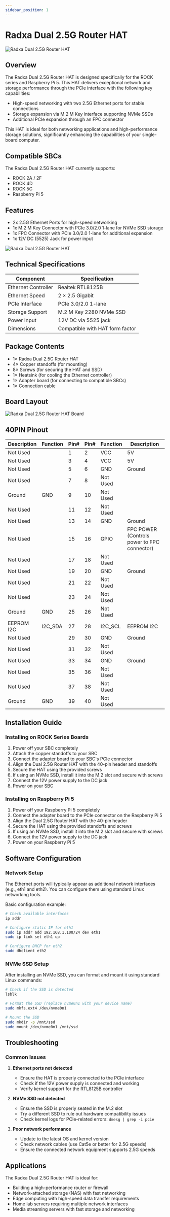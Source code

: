 ```yaml
---
sidebar_position: 1
---
```


# Radxa Dual 2.5G Router HAT

![Radxa Dual 2.5G Router HAT](/img/accessories/dual-2.5-router-hat/dual-2.5-router-hat-01.webp)

## Overview

The Radxa Dual 2.5G Router HAT is designed specifically for the ROCK series and Raspberry Pi 5. This HAT delivers exceptional network and storage performance through the PCIe interface with the following key capabilities:

- High-speed networking with two 2.5G Ethernet ports for stable connections
- Storage expansion via M.2 M Key interface supporting NVMe SSDs
- Additional PCIe expansion through an FPC connector

This HAT is ideal for both networking applications and high-performance storage solutions, significantly enhancing the capabilities of your single-board computer.

## Compatible SBCs

The Radxa Dual 2.5G Router HAT currently supports:

- ROCK 2A / 2F
- ROCK 4D
- ROCK 5C
- Raspberry Pi 5

## Features

- 2x 2.5G Ethernet Ports for high-speed networking
- 1x M.2 M Key Connector with PCIe 3.0/2.0 1-lane for NVMe SSD storage
- 1x FPC Connector with PCIe 3.0/2.0 1-lane for additional expansion
- 1x 12V DC (5525) Jack for power input

![Radxa Dual 2.5G Router HAT](/img/accessories/dual-2.5-router-hat/dual-2.5-router-hat-02.webp)

## Technical Specifications

| Component           | Specification                   |
| ------------------- | ------------------------------- |
| Ethernet Controller | Realtek RTL8125B                |
| Ethernet Speed      | 2 × 2.5 Gigabit                 |
| PCIe Interface      | PCIe 3.0/2.0 1-lane             |
| Storage Support     | M.2 M Key 2280 NVMe SSD         |
| Power Input         | 12V DC via 5525 jack            |
| Dimensions          | Compatible with HAT form factor |

## Package Contents

- 1× Radxa Dual 2.5G Router HAT
- 4× Copper standoffs (for mounting)
- 8× Screws (for securing the HAT and SSD)
- 1× Heatsink (for cooling the Ethernet controller)
- 1× Adapter board (for connecting to compatible SBCs)
- 1× Connection cable

## Board Layout

![Radxa Dual 2.5G Router HAT Board](/img/accessories/dual-2.5-router-hat/AC016-en.webp)

## 40PIN Pinout

| Description | Function | Pin# | Pin# | Function | Description                                 |
| ----------- | -------- | ---- | ---- | -------- | ------------------------------------------- |
| Not Used    |          | 1    | 2    | VCC      | 5V                                          |
| Not Used    |          | 3    | 4    | VCC      | 5V                                          |
| Not Used    |          | 5    | 6    | GND      | Ground                                      |
| Not Used    |          | 7    | 8    | Not Used |                                             |
| Ground      | GND      | 9    | 10   | Not Used |                                             |
| Not Used    |          | 11   | 12   | Not Used |                                             |
| Not Used    |          | 13   | 14   | GND      | Ground                                      |
| Not Used    |          | 15   | 16   | GPIO     | FPC POWER (Controls power to FPC connector) |
| Not Used    |          | 17   | 18   | Not Used |                                             |
| Not Used    |          | 19   | 20   | GND      | Ground                                      |
| Not Used    |          | 21   | 22   | Not Used |                                             |
| Not Used    |          | 23   | 24   | Not Used |                                             |
| Ground      | GND      | 25   | 26   | Not Used |                                             |
| EEPROM I2C  | I2C_SDA  | 27   | 28   | I2C_SCL  | EEPROM I2C                                  |
| Not Used    |          | 29   | 30   | GND      | Ground                                      |
| Not Used    |          | 31   | 32   | Not Used |                                             |
| Not Used    |          | 33   | 34   | GND      | Ground                                      |
| Not Used    |          | 35   | 36   | Not Used |                                             |
| Not Used    |          | 37   | 38   | Not Used |                                             |
| Ground      | GND      | 39   | 40   | Not Used |                                             |

## Installation Guide

### Installing on ROCK Series Boards

1. Power off your SBC completely
2. Attach the copper standoffs to your SBC
3. Connect the adapter board to your SBC's PCIe connector
4. Align the Dual 2.5G Router HAT with the 40-pin header and standoffs
5. Secure the HAT using the provided screws
6. If using an NVMe SSD, install it into the M.2 slot and secure with screws
7. Connect the 12V power supply to the DC jack
8. Power on your SBC

### Installing on Raspberry Pi 5

1. Power off your Raspberry Pi 5 completely
2. Connect the adapter board to the PCIe connector on the Raspberry Pi 5
3. Align the Dual 2.5G Router HAT with the 40-pin header
4. Secure the HAT using the provided standoffs and screws
5. If using an NVMe SSD, install it into the M.2 slot and secure with screws
6. Connect the 12V power supply to the DC jack
7. Power on your Raspberry Pi 5

## Software Configuration

### Network Setup

The Ethernet ports will typically appear as additional network interfaces (e.g., eth1 and eth2). You can configure them using standard Linux networking tools.

Basic configuration example:

```bash
# Check available interfaces
ip addr

# Configure static IP for eth1
sudo ip addr add 192.168.1.100/24 dev eth1
sudo ip link set eth1 up

# Configure DHCP for eth2
sudo dhclient eth2
```

### NVMe SSD Setup

After installing an NVMe SSD, you can format and mount it using standard Linux commands:

```bash
# Check if the SSD is detected
lsblk

# Format the SSD (replace nvme0n1 with your device name)
sudo mkfs.ext4 /dev/nvme0n1

# Mount the SSD
sudo mkdir -p /mnt/ssd
sudo mount /dev/nvme0n1 /mnt/ssd
```

## Troubleshooting

### Common Issues

1. **Ethernet ports not detected**

   - Ensure the HAT is properly connected to the PCIe interface
   - Check if the 12V power supply is connected and working
   - Verify kernel support for the RTL8125B controller

2. **NVMe SSD not detected**

   - Ensure the SSD is properly seated in the M.2 slot
   - Try a different SSD to rule out hardware compatibility issues
   - Check kernel logs for PCIe-related errors: `dmesg | grep -i pcie`

3. **Poor network performance**
   - Update to the latest OS and kernel version
   - Check network cables (use Cat5e or better for 2.5G speeds)
   - Ensure the connected network equipment supports 2.5G speeds

## Applications

The Radxa Dual 2.5G Router HAT is ideal for:

- Building a high-performance router or firewall
- Network-attached storage (NAS) with fast networking
- Edge computing with high-speed data transfer requirements
- Home lab servers requiring multiple network interfaces
- Media streaming servers with fast storage and networking
